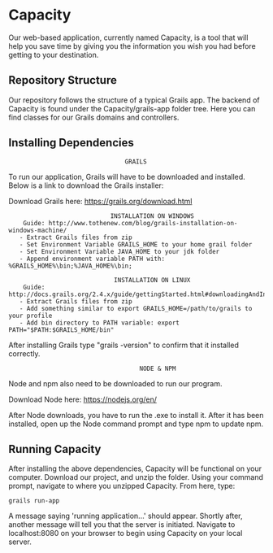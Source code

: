 # Capacity
Our web-based application, currently named Capacity, is a tool that will help you save time by giving you the information you wish you had before getting to your destination.

## Repository Structure
Our repository follows the structure of a typical Grails app. The backend of Capacity is found under the Capacity/grails-app folder tree. Here you can find classes for our Grails domains and controllers.

## Installing Dependencies
                                	GRAILS
To run our application, Grails will have to be downloaded and installed. Below is a link to download the Grails installer:

Download Grails here: https://grails.org/download.html

                           		INSTALLATION ON WINDOWS
        Guide: http://www.tothenew.com/blog/grails-installation-on-windows-machine/
       - Extract Grails files from zip
       - Set Environment Variable GRAILS_HOME to your home grail folder
       - Set Environment Variable JAVA_HOME to your jdk folder
       - Append environment variable PATH with: %GRAILS_HOME%\bin;%JAVA_HOME%\bin;

                            	 INSTALLATION ON LINUX
        Guide: http://docs.grails.org/2.4.x/guide/gettingStarted.html#downloadingAndInstalling
       - Extract Grails files from zip
       - Add something similar to export GRAILS_HOME=/path/to/grails to your profile
       - Add bin directory to PATH variable: export PATH="$PATH:$GRAILS_HOME/bin"

After installing Grails type "grails -version" to confirm that it installed correctly.

                        				NODE & NPM
Node and npm also need to be downloaded to run our program.

Download Node here: https://nodejs.org/en/

After Node downloads, you have to run the .exe to install it. After it has been installed, open up the Node command prompt and type npm to update npm.


## Running Capacity

After installing the above dependencies, Capacity will be functional on your computer. Download our project, and unzip the folder. Using your command prompt, navigate to where you unzipped Capacity. From here, type:

	grails run-app
    
A message saying 'running application...' should appear. Shortly after, another message will tell you that the server is initiated. Navigate to localhost:8080 on your browser to begin using Capacity on your local server.
